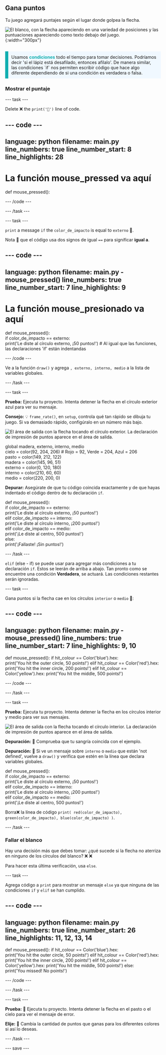 ## Gana puntos

<div style="display: flex; flex-wrap: wrap">
<div style="flex-basis: 200px; flex-grow: 1; margin-right: 15px;">
Tu juego agregará puntajes según el lugar donde golpea la flecha.
</div>
<div>

![El blanco, con la flecha apareciendo en una variedad de posiciones y las puntuaciones apareciendo como texto debajo del juego.](images/points-scored.gif){:width="300px"}

</div>
</div>

<p style="border-left: solid; border-width:10px; border-color: #0faeb0; background-color: aliceblue; padding: 10px;">
Usamos <span style="color: #0faeb0; font-weight: bold;">condiciones</span> todo el tiempo para tomar decisiones. Podríamos decir 'si el lápiz está desafilado, entonces afilalo'. De manera similar, las condiciones `if` nos permiten escribir código que hace algo diferente dependiendo de si una condición es verdadera o falsa.
</p>

### Mostrar el puntaje

--- task ---

Delete ❌ the `print('🎯')` line of code.

--- code ---
---
language: python filename: main.py line_numbers: true line_number_start: 8
line_highlights: 28
---
# La función mouse_pressed va aquí
def mouse_pressed():


--- /code ---

--- /task ---

--- task ---

`print` a message `if` the `color_de_impacto` is equal to `externo` 🎯.

Nota 👀 que el código usa dos signos de igual `==` para significar **igual a**.

--- code ---
---
language: python filename: main.py - mouse_pressed() line_numbers: true line_number_start: 7
line_highlights: 9
---

# La función mouse_presionado va aquí
def mouse_pressed():     
if color_de_impacto == externo:      
print('Le diste al círculo externo, ¡50 puntos!') # Al igual que las funciones, las declaraciones 'if' están indentandas

--- /code ---

Ve a la función `draw()` y agrega `, externo, interno, medio` a la lista de variables globales.

--- /task ---

--- task ---

**Prueba:** Ejecuta tu proyecto. Intenta detener la flecha en el círculo exterior azul para ver su mensaje.

**Consejo:** 💡 `frame_rate()`, en `setup`, controla qué tan rápido se dibuja tu juego. Si va demasiado rápido, configúralo en un número más bajo.

![El área de salida con la flecha tocando el círculo exterior. La declaración de impresión de puntos aparece en el área de salida.](images/blue-points.png)

global madera, externo, interno, medio    
cielo = color(92, 204, 206) # Rojo = 92, Verde = 204, Azul = 206    
pasto = color(149, 212, 122)    
madera = color(145, 96, 51)    
externo = color(0, 120, 180)    
interno = color(210, 60, 60)   
medio = color(220, 200, 0)

**Depurar:** Asegúrate de que tu código coincida exactamente y de que hayas indentado el código dentro de tu declaración `if`.

def mouse_pressed():    
if color_de_impacto == externo:   
print('Le diste al círculo externo, ¡50 puntos!')   
elif color_de_impacto == interno:   
print('Le diste al círculo interno, ¡200 puntos!')   
elif color_de_impacto == medio:    
print('¡Le diste al centro, 500 puntos!')   
else:   
print('¡Fallaste! ¡Sin puntos!')

--- /task ---

`elif` (else - if) se puede usar para agregar más condiciones a tu declaración `if`. Estos se leerán de arriba a abajo. Tan pronto como se encuentre una condición **Verdadera**, se actuará. Las condiciones restantes serán ignoradas.

--- task ---

Gana puntos si la flecha cae en los círculos `interior` o `medio` 🎯:

--- code ---
---
language: python filename: main.py - mouse_pressed() line_numbers: true line_number_start: 7
line_highlights: 9, 10
---

def mouse_pressed(): if hit_colour == Color('blue').hex:   
print('You hit the outer circle, 50 points!') elif hit_colour == Color('red').hex: print('You hit the inner circle, 200 points!') elif hit_colour == Color('yellow').hex: print('You hit the middle, 500 points!')

--- /code ---

--- /task ---

--- task ---

**Prueba:** Ejecuta tu proyecto. Intenta detener la flecha en los círculos interior y medio para ver sus mensajes.

![El área de salida con la flecha tocando el círculo interior. La declaración de impresión de puntos aparece en el área de salida.](images/yellow-points.png)

**Depuración:** 🐞 Comprueba que tu sangría coincida con el ejemplo.

**Depuración:** 🐞 Si ve un mensaje sobre `interno` o `medio` que están 'not defined', vuelve a `draw()` y verifica que estén en la línea que declara variables globales.

def mouse_pressed():    
if color_de_impacto == externo:    
print('Le diste al círculo externo, ¡50 puntos!')    
elif color_de_impacto == interno:    
print('Le diste al círculo interno, ¡200 puntos!')   
elif color_de_impacto == medio:    
print('¡Le diste al centro, 500 puntos!')

Borra❌ la línea de código `print( red(color_de_impacto), green(color_de_impacto), blue(color_de_impacto) )`.

--- /task ---

### Fallar el blanco

Hay una decisión más que debes tomar: ¿qué sucede si la flecha no aterriza en ninguno de los círculos del blanco? ❌ ❌

Para hacer esta última verificación, usa `else`.

--- task ---

Agrega código a `print` para mostrar un mensaje `else` ya que ninguna de las condiciones `if` y `elif` se han cumplido.

--- code ---
---
language: python filename: main.py line_numbers: true line_number_start: 26
line_highlights: 11, 12, 13, 14
---

def mouse_pressed(): if hit_colour == Color('blue').hex:   
print('You hit the outer circle, 50 points!') elif hit_colour == Color('red').hex: print('You hit the inner circle, 200 points!') elif hit_colour == Color('yellow').hex: print('You hit the middle, 500 points!') else:   
print('You missed! No points!')

--- /code ---

--- /task ---

--- task ---

**Prueba:** 🔄 Ejecuta tu proyecto. Intenta detener la flecha en el pasto o el cielo para ver el mensaje de error.

**Elije:** 💭 Cambia la cantidad de puntos que ganas para los diferentes colores si así lo deseas.

--- /task ---

--- save ---
